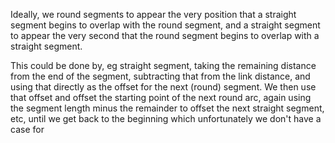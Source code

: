 
Ideally, we round segments to appear the very position that a straight segment begins to overlap with the round segment, and a straight segment to appear the very second that the round segment begins to overlap with a straight segment.

This could be done by, eg straight segment, taking the remaining distance from the end of the segment, subtracting that from the link distance, and using that directly as the offset for the next (round) segment. We then use that offset and offset the starting point of the next round arc, again using the segment length minus the remainder to offset the next straight segment, etc, until we get back to the beginning which unfortunately we don't have a case for
